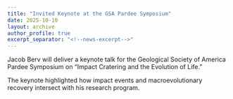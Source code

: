 ```yaml
---
title: "Invited Keynote at the GSA Pardee Symposium"
date: 2025-10-10
layout: archive
author_profile: true
excerpt_separator: "<!--news-excerpt-->"
---
```

Jacob Berv will deliver a keynote talk for the Geological Society of America Pardee Symposium on “Impact Cratering and the Evolution of Life.”

<!--news-excerpt-->
The keynote highlighted how impact events and macroevolutionary recovery intersect with his research program.
